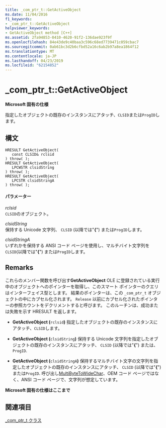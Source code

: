 ```yaml
---
title: _com_ptr_t::GetActiveObject
ms.date: 11/04/2016
f1_keywords:
- _com_ptr_t::GetActiveObject
helpviewer_keywords:
- GetActiveObject method [C++]
ms.assetid: 2fa94853-0410-4620-91f2-136dae923f9f
ms.openlocfilehash: 84e43de9c40baa3c596c68ed7739471c059cbac7
ms.sourcegitcommit: 0ab61bc3d2b6cfbd52a16c6ab2b97a8ea1864f12
ms.translationtype: MT
ms.contentlocale: ja-JP
ms.lasthandoff: 04/23/2019
ms.locfileid: "62154852"
---
```

# <a name="comptrtgetactiveobject"></a>_com_ptr_t::GetActiveObject

**Microsoft 固有の仕様**

指定したオブジェクトの既存のインスタンスにアタッチ、`CLSID`または`ProgID`します。

## <a name="syntax"></a>構文

```
HRESULT GetActiveObject(
   const CLSID& rclsid
) throw( );
HRESULT GetActiveObject(
   LPCWSTR clsidString
) throw( );
HRESULT GetActiveObject(
   LPCSTR clsidStringA
) throw( );
```

#### <a name="parameters"></a>パラメーター

*rclsid*<br/>
`CLSID`のオブジェクト。

*clsidString*<br/>
保持する Unicode 文字列、 `CLSID` (以降では"**{**") または`ProgID`します。

*clsidStringA*<br/>
いずれかを保持する ANSI コード ページを使用し、マルチバイト文字列を`CLSID`(以降では"**{**") または`ProgID`します。

## <a name="remarks"></a>Remarks

これらのメンバー関数を呼び出す**GetActiveObject** OLE に登録されている実行中のオブジェクトへのポインターを取得し、このスマート ポインターのクエリはインターフェイス型とします。 結果のポインターは、この `_com_ptr_t` オブジェクトの中にカプセル化されます。 `Release` 以前にカプセル化されたポインターの参照カウントをデクリメントすると呼びます。 このルーチンは、成功または失敗を示す HRESULT を返します。

- **GetActiveObject (**`rclsid`**)** 指定したオブジェクトの既存のインスタンスにアタッチ、`CLSID`します。

- **GetActiveObject (**`clsidString`**)** 保持する Unicode 文字列を指定したオブジェクトの既存のインスタンスにアタッチ、 `CLSID` (以降では"**{**") または、 `ProgID`.

- **GetActiveObject (**`clsidStringA`**)** 保持するマルチバイト文字の文字列を指定したオブジェクトの既存のインスタンスにアタッチ、 `CLSID` (以降では"**{**") または`ProgID`. 呼び出し[MultiByteToWideChar](/windows/desktop/api/stringapiset/nf-stringapiset-multibytetowidechar)、OEM コード ページではなく、ANSI コード ページで、文字列が想定しています。

**Microsoft 固有の仕様はここまで**

## <a name="see-also"></a>関連項目

[_com_ptr_t クラス](../cpp/com-ptr-t-class.md)